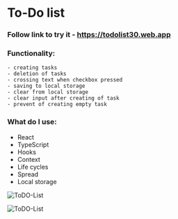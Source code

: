 # To-Do list


  ### Follow link to try it - https://todolist30.web.app
  ### Functionality:

    - creating tasks
    - deletion of tasks
    - crossing text when checkbox pressed
    - saving to local storage
    - clear from local storage
    - clear input after creating of task
    - prevent of creating empty task


  ### What do I use:

   * React
   * TypeScript
   * Hooks
   * Context
   * Life cycles
   * Spread
   * Local storage

![ToDO-List](https://github.com/beastbs/screenshots-app/blob/main/screenshot/ToDo_2.png?raw=true)

![ToDO-List](https://github.com/beastbs/screenshots-app/blob/main/screenshot/ToDO_1.png?raw=true)
